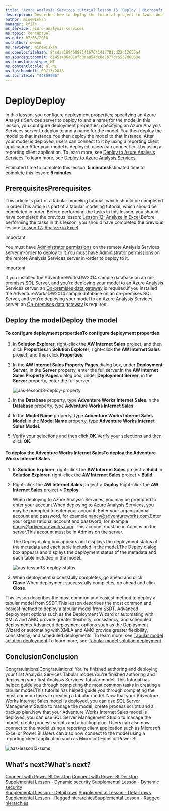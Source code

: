 ```yaml
---
title: 'Azure Analysis Services tutorial lesson 13: Deploy | Microsoft Docs'
description: Describes how to deploy the tutorial project to Azure Analysis Services.
author: minewiskan
manager: kfile
ms.service: azure-analysis-services
ms.topic: conceptual
ms.date: 07/03/2018
ms.author: owend
ms.reviewer: minewiskan
ms.openlocfilehash: 84cdae1694608814167641417781cd22c12656a4
ms.sourcegitcommit: d1451406a010fd3aa854dc8e5b77dc5537d8050e
ms.translationtype: MT
ms.contentlocale: nl-NL
ms.lasthandoff: 09/13/2018
ms.locfileid: "44869996"
---
```

# <a name="deploy"></a><span data-ttu-id="c3df9-103">Deploy</span><span class="sxs-lookup"><span data-stu-id="c3df9-103">Deploy</span></span>

<span data-ttu-id="c3df9-104">In this lesson, you configure deployment properties; specifying an Azure Analysis Services server to deploy to and a name for the model.</span><span class="sxs-lookup"><span data-stu-id="c3df9-104">In this lesson, you configure deployment properties; specifying an Azure Analysis Services server to deploy to and a name for the model.</span></span> <span data-ttu-id="c3df9-105">You then deploy the model to that instance.</span><span class="sxs-lookup"><span data-stu-id="c3df9-105">You then deploy the model to that instance.</span></span> <span data-ttu-id="c3df9-106">After your model is deployed, users can connect to it by using a reporting client application.</span><span class="sxs-lookup"><span data-stu-id="c3df9-106">After your model is deployed, users can connect to it by using a reporting client application.</span></span> <span data-ttu-id="c3df9-107">To learn more, see [Deploy to Azure Analysis Services](https://docs.microsoft.com/azure/analysis-services/analysis-services-deploy).</span><span class="sxs-lookup"><span data-stu-id="c3df9-107">To learn more, see [Deploy to Azure Analysis Services](https://docs.microsoft.com/azure/analysis-services/analysis-services-deploy).</span></span>  
  
<span data-ttu-id="c3df9-108">Estimated time to complete this lesson: **5 minutes**</span><span class="sxs-lookup"><span data-stu-id="c3df9-108">Estimated time to complete this lesson: **5 minutes**</span></span>  
  
## <a name="prerequisites"></a><span data-ttu-id="c3df9-109">Prerequisites</span><span class="sxs-lookup"><span data-stu-id="c3df9-109">Prerequisites</span></span>  
<span data-ttu-id="c3df9-110">This article is part of a tabular modeling tutorial, which should be completed in order.</span><span class="sxs-lookup"><span data-stu-id="c3df9-110">This article is part of a tabular modeling tutorial, which should be completed in order.</span></span> <span data-ttu-id="c3df9-111">Before performing the tasks in this lesson, you should have completed the previous lesson: [Lesson 12: Analyze in Excel](../tutorials/aas-lesson-12-analyze-in-excel.md).</span><span class="sxs-lookup"><span data-stu-id="c3df9-111">Before performing the tasks in this lesson, you should have completed the previous lesson: [Lesson 12: Analyze in Excel](../tutorials/aas-lesson-12-analyze-in-excel.md).</span></span>  

> [!IMPORTANT]  
> <span data-ttu-id="c3df9-112">You must have [Administrator permissions](../analysis-services-server-admins.md) on the remote Analysis Services server in-order to deploy to it.</span><span class="sxs-lookup"><span data-stu-id="c3df9-112">You must have [Administrator permissions](../analysis-services-server-admins.md) on the remote Analysis Services server in-order to deploy to it.</span></span>  

> [!IMPORTANT]  
> <span data-ttu-id="c3df9-113">If you installed the AdventureWorksDW2014 sample database on an on-premises SQL Server, and you're deploying your model to an Azure Analysis Services server, an [On-premises data gateway](../analysis-services-gateway.md) is required.</span><span class="sxs-lookup"><span data-stu-id="c3df9-113">If you installed the AdventureWorksDW2014 sample database on an on-premises SQL Server, and you're deploying your model to an Azure Analysis Services server, an [On-premises data gateway](../analysis-services-gateway.md) is required.</span></span>
  
## <a name="deploy-the-model"></a><span data-ttu-id="c3df9-114">Deploy the model</span><span class="sxs-lookup"><span data-stu-id="c3df9-114">Deploy the model</span></span>  
  
#### <a name="to-configure-deployment-properties"></a><span data-ttu-id="c3df9-115">To configure deployment properties</span><span class="sxs-lookup"><span data-stu-id="c3df9-115">To configure deployment properties</span></span>  

  
1.  <span data-ttu-id="c3df9-116">In **Solution Explorer**, right-click the **AW Internet Sales** project, and then click **Properties**.</span><span class="sxs-lookup"><span data-stu-id="c3df9-116">In **Solution Explorer**, right-click the **AW Internet Sales** project, and then click **Properties**.</span></span>  
  
2.  <span data-ttu-id="c3df9-117">In the **AW Internet Sales Property Pages** dialog box, under **Deployment Server**, in the **Server** property, enter the full server.</span><span class="sxs-lookup"><span data-stu-id="c3df9-117">In the **AW Internet Sales Property Pages** dialog box, under **Deployment Server**, in the **Server** property, enter the full server.</span></span>  

    ![aas-lesson13-deploy-property](../tutorials/media/aas-lesson13-deploy-property.png)
  
3.  <span data-ttu-id="c3df9-119">In the **Database** property, type **Adventure Works Internet Sales**.</span><span class="sxs-lookup"><span data-stu-id="c3df9-119">In the **Database** property, type **Adventure Works Internet Sales**.</span></span>  
  
4.  <span data-ttu-id="c3df9-120">In the **Model Name** property, type **Adventure Works Internet Sales Model**.</span><span class="sxs-lookup"><span data-stu-id="c3df9-120">In the **Model Name** property, type **Adventure Works Internet Sales Model**.</span></span>  
  
5.  <span data-ttu-id="c3df9-121">Verify your selections and then click **OK**.</span><span class="sxs-lookup"><span data-stu-id="c3df9-121">Verify your selections and then click **OK**.</span></span>  
  
#### <a name="to-deploy-the-adventure-works-internet-sales"></a><span data-ttu-id="c3df9-122">To deploy the Adventure Works Internet Sales</span><span class="sxs-lookup"><span data-stu-id="c3df9-122">To deploy the Adventure Works Internet Sales</span></span>
  
1.  <span data-ttu-id="c3df9-123">In **Solution Explorer**, right-click the **AW Internet Sales** project > **Build**.</span><span class="sxs-lookup"><span data-stu-id="c3df9-123">In **Solution Explorer**, right-click the **AW Internet Sales** project > **Build**.</span></span>  

2.  <span data-ttu-id="c3df9-124">Right-click the **AW Internet Sales** project > **Deploy**.</span><span class="sxs-lookup"><span data-stu-id="c3df9-124">Right-click the **AW Internet Sales** project > **Deploy**.</span></span>

    <span data-ttu-id="c3df9-125">When deploying to Azure Analysis Services, you may be prompted to enter your account.</span><span class="sxs-lookup"><span data-stu-id="c3df9-125">When deploying to Azure Analysis Services, you may be prompted to enter your account.</span></span> <span data-ttu-id="c3df9-126">Enter your organizational account and password, for example nancy@adventureworks.com.</span><span class="sxs-lookup"><span data-stu-id="c3df9-126">Enter your organizational account and password, for example nancy@adventureworks.com.</span></span> <span data-ttu-id="c3df9-127">This account must be in Admins on the server.</span><span class="sxs-lookup"><span data-stu-id="c3df9-127">This account must be in Admins on the server.</span></span>
  
    <span data-ttu-id="c3df9-128">The Deploy dialog box appears and displays the deployment status of the metadata and each table included in the model.</span><span class="sxs-lookup"><span data-stu-id="c3df9-128">The Deploy dialog box appears and displays the deployment status of the metadata and each table included in the model.</span></span>  
    
    ![aas-lesson13-deploy-status](../tutorials/media/aas-lesson13-deploy-status.png)
  
3. <span data-ttu-id="c3df9-130">When deployment successfully completes, go ahead and click **Close**.</span><span class="sxs-lookup"><span data-stu-id="c3df9-130">When deployment successfully completes, go ahead and click **Close**.</span></span>  
  

<span data-ttu-id="c3df9-131">This lesson describes the most common and easiest method to deploy a tabular model from SSDT.</span><span class="sxs-lookup"><span data-stu-id="c3df9-131">This lesson describes the most common and easiest method to deploy a tabular model from SSDT.</span></span> <span data-ttu-id="c3df9-132">Advanced deployment options such as the Deployment Wizard or automating with XMLA and AMO provide greater flexibility, consistency, and scheduled deployments.</span><span class="sxs-lookup"><span data-stu-id="c3df9-132">Advanced deployment options such as the Deployment Wizard or automating with XMLA and AMO provide greater flexibility, consistency, and scheduled deployments.</span></span> <span data-ttu-id="c3df9-133">To learn more, see [Tabular model solution deployment](https://docs.microsoft.com/sql/analysis-services/tabular-models/tabular-model-solution-deployment-ssas-tabular).</span><span class="sxs-lookup"><span data-stu-id="c3df9-133">To learn more, see [Tabular model solution deployment](https://docs.microsoft.com/sql/analysis-services/tabular-models/tabular-model-solution-deployment-ssas-tabular).</span></span>

## <a name="conclusion"></a><span data-ttu-id="c3df9-134">Conclusion</span><span class="sxs-lookup"><span data-stu-id="c3df9-134">Conclusion</span></span>  
<span data-ttu-id="c3df9-135">Congratulations!</span><span class="sxs-lookup"><span data-stu-id="c3df9-135">Congratulations!</span></span> <span data-ttu-id="c3df9-136">You're finished authoring and deploying your first Analysis Services Tabular model.</span><span class="sxs-lookup"><span data-stu-id="c3df9-136">You're finished authoring and deploying your first Analysis Services Tabular model.</span></span> <span data-ttu-id="c3df9-137">This tutorial has helped guide you through completing the most common tasks in creating a tabular model.</span><span class="sxs-lookup"><span data-stu-id="c3df9-137">This tutorial has helped guide you through completing the most common tasks in creating a tabular model.</span></span> <span data-ttu-id="c3df9-138">Now that your Adventure Works Internet Sales model is deployed, you can use SQL Server Management Studio to manage the model; create process scripts and a backup plan.</span><span class="sxs-lookup"><span data-stu-id="c3df9-138">Now that your Adventure Works Internet Sales model is deployed, you can use SQL Server Management Studio to manage the model; create process scripts and a backup plan.</span></span> <span data-ttu-id="c3df9-139">Users can also now connect to the model using a reporting client application such as Microsoft Excel or Power BI.</span><span class="sxs-lookup"><span data-stu-id="c3df9-139">Users can also now connect to the model using a reporting client application such as Microsoft Excel or Power BI.</span></span>  

![aas-lesson13-ssms](../tutorials/media/aas-lesson13-ssms.png)
  
  
  
## <a name="whats-next"></a><span data-ttu-id="c3df9-141">What's next?</span><span class="sxs-lookup"><span data-stu-id="c3df9-141">What's next?</span></span>
<span data-ttu-id="c3df9-142">[Connect with Power BI Desktop](../analysis-services-connect-pbi.md) </span><span class="sxs-lookup"><span data-stu-id="c3df9-142">[Connect with Power BI Desktop](../analysis-services-connect-pbi.md) </span></span>  
<span data-ttu-id="c3df9-143">[Supplemental Lesson - Dynamic security](../tutorials/aas-supplemental-lesson-dynamic-security.md) </span><span class="sxs-lookup"><span data-stu-id="c3df9-143">[Supplemental Lesson - Dynamic security](../tutorials/aas-supplemental-lesson-dynamic-security.md) </span></span>  
<span data-ttu-id="c3df9-144">[Supplemental Lesson - Detail rows](../tutorials/aas-supplemental-lesson-detail-rows.md) </span><span class="sxs-lookup"><span data-stu-id="c3df9-144">[Supplemental Lesson - Detail rows](../tutorials/aas-supplemental-lesson-detail-rows.md) </span></span>  
[<span data-ttu-id="c3df9-145">Supplemental Lesson - Ragged hierarchies</span><span class="sxs-lookup"><span data-stu-id="c3df9-145">Supplemental Lesson - Ragged hierarchies</span></span>](../tutorials/aas-supplemental-lesson-ragged-hierarchies.md)   

